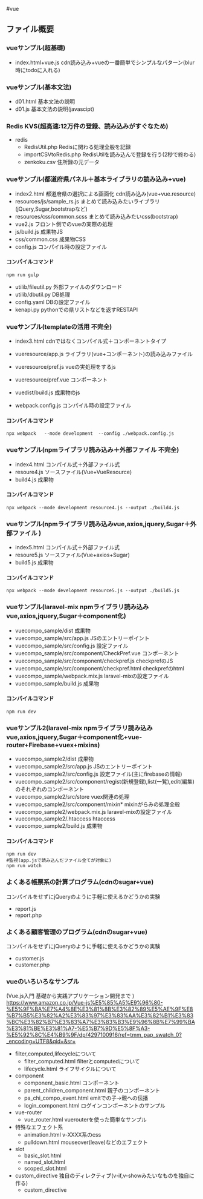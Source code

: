 #vue

## ファイル概要

### vueサンプル(超基礎)
- index.html+vue.js cdn読み込み+vueの一番簡単でシンプルなパターン(blur時にtodoに入れる)

### vueサンプル(基本文法)
- d01.html 基本文法の説明
- d01.js   基本文法の説明(javascipt)

### Redis KVS(超高速:12万件の登録、読み込みがすぐなため)
- redis
    - RedisUtil.php Redisに関わる処理全般を記録
    - importCSVtoRedis.php RedisUtilを読み込んで登録を行う(2秒で終わる)
    - zenkoku.csv 住所録の元データ
### vueサンプル(都道府県パネル＋基本ライブラリの読み込み+vue)
- index2.html 都道府県の選択による画面化 cdn読み込み(vue+vue.resource)
- resources/js/sample_rs.js まとめて読み込みたいライブラリ(jQuery,Sugar,bootstrapなど)
- resources/css/common.scss まとめて読み込みたいcss(bootstrap)
- vue2.js フロント側でのvueの実際の処理
- js/build.js 成果物JS
- css/common.css 成果物CSS
- config.js コンパイル時の設定ファイル


#### コンパイルコマンド
```
npm run gulp
```

- utilib/fileutil.py 外部ファイルのダウンロード
- utilib/dbutil.py  DB処理
- config.yaml DBの設定ファイル
- kenapi.py pythonでの県リストなどを返すRESTAPI

### vueサンプル(templateの活用 不完全)
- index3.html cdnではなくコンパイル式＋コンポーネントタイプ

- vueresource/app.js   ライブラリ(vue+コンポーネント)の読み込みファイル
- vueresource/pref.js  vueの実処理をするjs
- vueresource/pref.vue コンポーネント
- vuedist/build.js 成果物のjs
- webpack.config.js コンパイル時の設定ファイル

#### コンパイルコマンド
```
npx webpack   --mode development  --config ./webpack.config.js
```

### vueサンプル(npmライブラリ読み込み＋外部ファイル 不完全)
- index4.html コンパイル式＋外部ファイル式
- resoure4.js ソースファイル(Vue+VueResource)
- build4.js 成果物

#### コンパイルコマンド
```
npx webpack --mode development resource4.js --output ./build4.js
```

### vueサンプル(npmライブラリ読み込みvue,axios,jquery,Sugar＋外部ファイル )
- index5.html コンパイル式＋外部ファイル式
- resoure5.js ソースファイル(Vue+axios+Sugar)
- build5.js 成果物

#### コンパイルコマンド
```
npx webpack --mode development resource5.js --output ./build5.js
```

### vueサンプル(laravel-mix npmライブラリ読み込みvue,axios,jquery,Sugar＋component化)
- vuecompo_sample/dist 成果物
- vuecompo_sample/src/app.js JSのエントリーポイント
- vuecompo_sample/src/config.js 設定ファイル
- vuecompo_sample/src/component/CheckPref.vue コンポーネント
- vuecompo_sample/src/component/checkpref.js checkprefのJS
- vuecompo_sample/src/component/checkpref.html checkprefのhtml
- vuecompo_sample/webpack.mix.js laravel-mixの設定ファイル
- vuecompo_sample/build.js 成果物

#### コンパイルコマンド
```
npm run dev
```

### vueサンプル2(laravel-mix npmライブラリ読み込みvue,axios,jquery,Sugar＋component化+vue-router+Firebase+vuex+mixins)
- vuecompo_sample2/dist 成果物
- vuecompo_sample2/src/app.js JSのエントリーポイント
- vuecompo_sample2/src/config.js 設定ファイル(主にfirebaseの情報)
- vuecompo_sample2/src/component/regist(新規登録),list(一覧),edit(編集)のそれぞれのコンポーネント
- vuecompo_sample2/src/store vuex関連の処理
- vuecompo_sample2/src/component/mixin* mixinがらみの処理全般
- vuecompo_sample2/webpack.mix.js laravel-mixの設定ファイル
- vuecompo_sample2/.htaccess htaccess
- vuecompo_sample2/build.js 成果物

#### コンパイルコマンド
```
npm run dev
#監視(app.jsで読み込んだファイル全てが対象に)
npm run watch

```
### よくある帳票系の計算プログラム(cdnのsugar+vue)
コンパイルをせずにjQueryのように手軽に使えるかどうかの実験
- report.js
- report.php

### よくある顧客管理のプログラム(cdnのsugar+vue)
コンパイルをせずにjQueryのように手軽に使えるかどうかの実験
- customer.js
- customer.php


### vueのいろいろなサンプル
(Vue.js入門 基礎から実践アプリケーション開発まで )
https://www.amazon.co.jp/Vue-js%E5%85%A5%E9%96%80-%E5%9F%BA%E7%A4%8E%E3%81%8B%E3%82%89%E5%AE%9F%E8%B7%B5%E3%82%A2%E3%83%97%E3%83%AA%E3%82%B1%E3%83%BC%E3%82%B7%E3%83%A7%E3%83%B3%E9%96%8B%E7%99%BA%E3%81%BE%E3%81%A7-%E5%B7%9D%E5%8F%A3-%E5%92%8C%E4%B9%9F/dp/4297100916/ref=tmm_pap_swatch_0?_encoding=UTF8&qid=&sr=

- filter,computed,lifecycleについて
    - filter_computed.html filterとcomputedについて
    - lifecycle.html ライフサイクルについて
- component
    - component_basic.html コンポーネント
    - parent_children_component.html 親子のコンポーネント 
    - pa_chi_compo_event.html emitでの子→親への伝播
    - login_component.html ログインコンポーネントのサンプル
- vue-router
    - vue_router.html vuerouterを使った簡単なサンプル
- 特殊なエフェクト系
    - animation.html v-XXXX系のcss
    - pulldown.html  mouseover(leave)などのエフェクト
- slot
    - basic_slot.html
    - named_slot.html
    - scoped_slot.html
- custom_directive 独自のディレクティブ(v-if,v-showみたいなものを独自に作る)
    - custom_directive